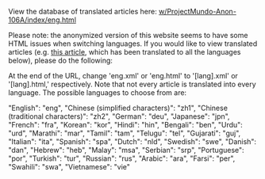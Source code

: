 View the database of translated articles here: [w/ProjectMundo-Anon-106A/index/eng.html](https://anonymous.4open.science/w/ProjectMundo-Anon-106A/index/eng.html)

Please note: the anonymized version of this website seems to have some HTML issues when switching languages. If you would like to view translated articles (e.g. [this article](https://anonymous.4open.science/w/ProjectMundo-Anon-106A/articles/10X1038_s41467-023-42766-6/zh2.xml), which has been translated to all the languages below), please do the following:

At the end of the URL, change 'eng.xml' or 'eng.html' to '[lang].xml' or '[lang].html,' respectively. Note that not every article is translated into every language. The possible languages to choose from are:

"English": "eng",
"Chinese (simplified characters)": "zh1",
"Chinese (traditional characters)": "zh2",
"German": "deu",
"Japanese": "jpn",
"French": "fra",
"Korean": "kor",
"Hindi": "hin",
"Bengali": "ben",
"Urdu": "urd",
"Marathi": "mar",
"Tamil": "tam",
"Telugu": "tel",
"Gujarati": "guj",
"Italian": "ita",
"Spanish": "spa",
"Dutch": "nld",
"Swedish": "swe",
"Danish": "dan",
"Hebrew": "heb",
"Malay": "msa",
"Serbian": "srp",
"Portuguese": "por",
"Turkish": "tur",
"Russian": "rus",
"Arabic": "ara",
"Farsi": "per",
"Swahili": "swa",
"Vietnamese": "vie"
